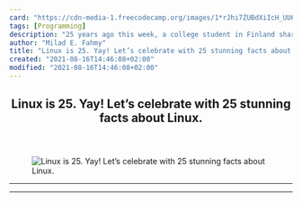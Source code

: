 ```yaml
---
card: "https://cdn-media-1.freecodecamp.org/images/1*rJhi7ZUBdXiIcH_UU6uAiA.jpeg"
tags: [Programming]
description: "25 years ago this week, a college student in Finland shared h"
author: "Milad E. Fahmy"
title: "Linux is 25. Yay! Let’s celebrate with 25 stunning facts about Linux."
created: "2021-08-16T14:46:08+02:00"
modified: "2021-08-16T14:46:08+02:00"
---
```

<div class="site-wrapper">
<main id="site-main" class="site-main outer">
<div class="inner">
<article class="post-full post tag-programming tag-life-lessons tag-tech tag-open-source tag-startup ">
<header class="post-full-header">
<h1 class="post-full-title">Linux is 25. Yay! Let’s celebrate with 25 stunning facts about Linux.</h1>
</header>
<figure class="post-full-image">
<picture>
<source media="(max-width: 700px)" sizes="1px" srcset="data:image/gif;base64,R0lGODlhAQABAIAAAAAAAP///yH5BAEAAAAALAAAAAABAAEAAAIBRAA7 1w">
<source media="(min-width: 701px)" sizes="(max-width: 800px) 400px,
(max-width: 1170px) 700px,
1400px" srcset="https://cdn-media-1.freecodecamp.org/images/1*rJhi7ZUBdXiIcH_UU6uAiA.jpeg 300w,
https://cdn-media-1.freecodecamp.org/images/1*rJhi7ZUBdXiIcH_UU6uAiA.jpeg 600w,
https://cdn-media-1.freecodecamp.org/images/1*rJhi7ZUBdXiIcH_UU6uAiA.jpeg 1000w,
https://cdn-media-1.freecodecamp.org/images/1*rJhi7ZUBdXiIcH_UU6uAiA.jpeg 2000w">
<img onerror="this.style.display='none'" src="https://cdn-media-1.freecodecamp.org/images/1*rJhi7ZUBdXiIcH_UU6uAiA.jpeg" alt="Linux is 25. Yay! Let’s celebrate with 25 stunning facts about Linux.">
</picture>
</figure>
<section class="post-full-content">
<div class="post-content">
</div>
<hr>
<hr>
</section>
</article>
</div>
</main>
</div>
<!-- Google Tag Manager (noscript) -->
<!-- End Google Tag Manager (noscript) -->
